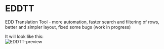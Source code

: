 # EDDTT
EDD Translation Tool - more automation, faster search and filtering of rows, better and simpler layout, fixed some bugs (work in progress)

It will look like this:<br />
![EDDTT-preview](https://user-images.githubusercontent.com/39399945/56922143-ce148c00-6ac7-11e9-84de-7993b6254b95.PNG)
